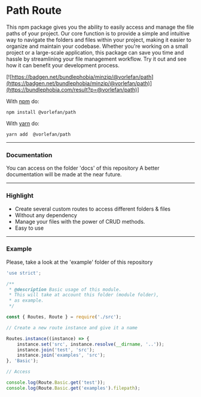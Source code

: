 # Path Route

This npm package gives you the ability to easily access and manage the file paths of your project. Our core function is to provide a simple and intuitive way to navigate the folders and files within your project, making it easier to organize and maintain your codebase. Whether you're working on a small project or a large-scale application, this package can save you time and hassle by streamlining your file management workflow. Try it out and see how it can benefit your development process.

[![https://badgen.net/bundlephobia/minzip/@vorlefan/path](https://badgen.net/bundlephobia/minzip/@vorlefan/path)](https://bundlephobia.com/result?p=@vorlefan/path)]

With [npm](https://npmjs.org) do:

```
npm install @vorlefan/path
```

With [yarn](https://yarnpkg.com/en/) do:

```
yarn add  @vorlefan/path
```

<hr>

### Documentation

You can access on the folder 'docs' of this repository
A better documentation will be made at the near future.

<hr>

### Highlight

-   Create several custom routes to access different folders & files
-   Without any dependency
-   Manage your files with the power of CRUD methods.
-   Easy to use

<hr>

### Example

Please, take a look at the 'example' folder of this repository

```js
'use strict';

/**
 * @description Basic usage of this module.
 * This will take at account this folder (module folder),
 * as example.
 */

const { Routes, Route } = require('./src');

// Create a new route instance and give it a name

Routes.instance((instance) => {
    instance.set('src', instance.resolve(__dirname, '..'));
    instance.join('test', 'src');
    instance.join('examples', 'src');
}, 'Basic');

// Access

console.log(Route.Basic.get('test'));
console.log(Route.Basic.get('examples').filepath);
```
